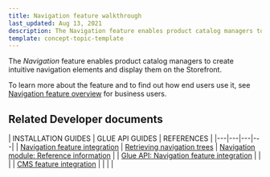 ```yaml
---
title: Navigation feature walkthrough
last_updated: Aug 13, 2021
description: The Navigation feature enables product catalog managers to create intuitive navigation elements and display them on the Storefront
template: concept-topic-template
---
```


The _Navigation_ feature enables product catalog managers to create intuitive navigation elements and display them on the Storefront.


To learn more about the feature and to find out how end users use it, see [Navigation feature overview](/docs/scos/user/features/{{page.version}}/navigation-feature-overview.html) for business users.


## Related Developer documents

| INSTALLATION GUIDES | GLUE API GUIDES | REFERENCES |
|---|---|---|---|
| [Navigation feature integration](/docs/scos/dev/feature-integration-guides/{{page.version}}/navigation-module-integration.html) | [Retrieving navigation trees](/docs/scos/dev/glue-api-guides/{{page.version}}/retrieving-navigation-trees.html) | [Navigation module: Reference information](/docs/scos/dev/feature-walkthroughs/{{page.version}}/navigation-feature-walkthrough/navigation-module-reference-information.html) |
| [Glue API: Navigation feature integration](/docs/scos/dev/feature-integration-guides/{{page.version}}/glue-api/glue-api-navigation-feature-integration.html) |  |  |
| [CMS feature integration](/docs/scos/dev/feature-integration-guides/{{page.version}}/cms-feature-integration.html) |  |  |  |

